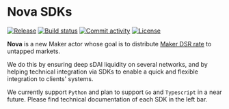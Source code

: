 # Nova SDKs

[![Release](https://img.shields.io/github/v/release/novasubdao/nova-sdk)](https://img.shields.io/github/v/release/novasubdao/nova-sdk)
[![Build status](https://img.shields.io/github/actions/workflow/status/novasubdao/nova-sdk/main.yml?branch=main)](https://github.com/novasubdao/nova-sdk/actions/workflows/main.yml?query=branch%3Amain)
[![Commit activity](https://img.shields.io/github/commit-activity/m/novasubdao/nova-sdk)](https://img.shields.io/github/commit-activity/m/novasubdao/nova-sdk)
[![License](https://img.shields.io/github/license/novasubdao/nova-sdk)](https://img.shields.io/github/license/novasubdao/nova-sdk)

**Nova** is a new Maker actor whose goal is to distribute [Maker DSR rate](https://makerburn.com/#/dsr) to untapped markets.

We do this by ensuring deep sDAI liquidity on several networks, and by helping technical integration via SDKs to enable a quick and flexible integration to clients' systems.

We currently support `Python` and plan to support `Go` and `Typescript` in a near future. Please find technical documentation of each SDK in the left bar.
